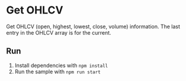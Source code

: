# Get OHLCV

Get OHLCV (open, highest, lowest, close, volume) information. The last entry in the OHLCV array is for the current.

## Run

1. Install dependencies with `npm install`
2. Run the sample with `npm run start`